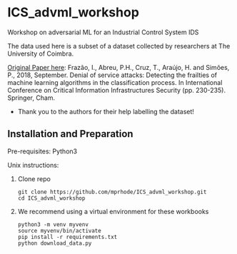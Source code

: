 # ICS_advml_workshop
Workshop on adversarial ML for an Industrial Control System IDS

The data used here is a subset of a dataset collected by researchers at The University of Coimbra. 

[Original Paper here](https://link.springer.com/chapter/10.1007/978-3-030-05849-4_19): Frazão, I., Abreu, P.H., Cruz, T., Araújo, H. and Simões, P., 2018, September. Denial of service attacks: Detecting the frailties of machine learning algorithms in the classification process. In International Conference on Critical Information Infrastructures Security (pp. 230-235). Springer, Cham. 

- Thank you to the authors for their help labelling the dataset!

## Installation and Preparation
Pre-requisites:
Python3 

Unix instructions:

1. Clone repo

    ```
    git clone https://github.com/mprhode/ICS_advml_workshop.git
    cd ICS_advml_workshop
    ```

2. We recommend using a virtual environment for these workbooks

   ```
   python3 -m venv myvenv
   source myvenv/bin/activate
   pip install -r requirements.txt
   python download_data.py
   ```
